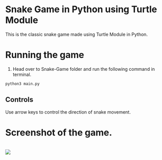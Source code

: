 # Snake Game in Python using Turtle Module
This is the classic snake game made using Turtle Module in Python.
# Running the game
1. Head over to Snake-Game folder and run the following command in terminal.
```bash
python3 main.py
```
## Controls
Use arrow keys to control the direction of snake movement.
# Screenshot of the game.
<br>
<img src="https://i.imgur.com/gV4Ui3H.jpg?1">